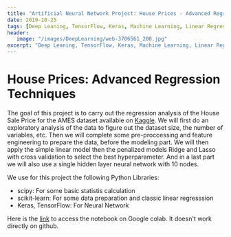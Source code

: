 ```yaml
---
title: "Artificial Neural Network Project: House Prices - Advanced Regression Techniques"
date: 2019-10-25
tags: [Deep Leaning, TensorFlow, Keras, Machine Learning, Linear Regression, Gradient, Tensors]
header: 
   image: "/images/DeepLearning/web-3706561_200.jpg"
excerpt: "Deep Leaning, TensorFlow, Keras, Machine Learning, Linear Regression, Gradient, Tensors
---
```


# House Prices: Advanced Regression Techniques
The goal of this project is to carry out the regression analysis of the House Sale Price for the AMES dataset available on <a href="https://www.kaggle.com/c/house-prices-advanced-regression-techniques">Kaggle</a>. We will first do an exploratory analysis of the data to figure out the dataset size, the number of variables, etc. Then we will complete some pre-proccessing and feature engineering to prepare the data, before the modeling part. We will then apply the simple linear model then the penalized models Ridge and Lasso with cross validation to select the best hyperparameter. And in a last part we will also use a single hidden layer neural network with 10 nodes.     

We use for this project the following Python Libraries: 
* scipy: For some basic statistis calculation
* scikit-learn: For some data preparation and classic linear regresssion 
* Keras, TensorFlow: For Neural Network 

Here is the <a href="https://colab.research.google.com/github/cjlise/MachineLearning/blob/master/JLISE-Project-ANN-AMESHousePrice.ipynb">link</a> to access the notebook on Google colab. It doesn't work directly on github. 





